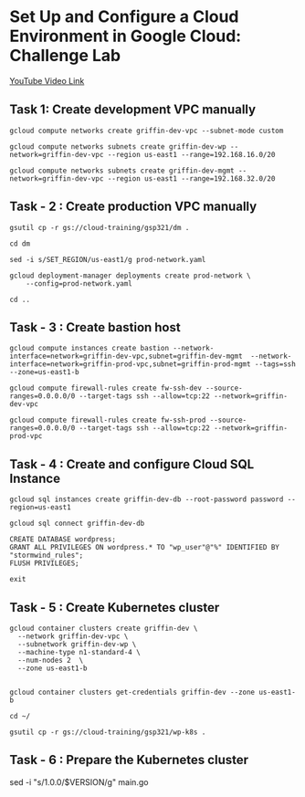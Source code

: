 # Set Up and Configure a Cloud Environment in Google Cloud: Challenge Lab

[YouTube Video Link](https://www.youtube.com/watch?v=QTbwYBiqCsE)

## Task 1: Create development VPC manually
```
gcloud compute networks create griffin-dev-vpc --subnet-mode custom

gcloud compute networks subnets create griffin-dev-wp --network=griffin-dev-vpc --region us-east1 --range=192.168.16.0/20

gcloud compute networks subnets create griffin-dev-mgmt --network=griffin-dev-vpc --region us-east1 --range=192.168.32.0/20

```

## Task - 2 : Create production VPC manually

```
gsutil cp -r gs://cloud-training/gsp321/dm .

cd dm

sed -i s/SET_REGION/us-east1/g prod-network.yaml

gcloud deployment-manager deployments create prod-network \
    --config=prod-network.yaml

cd ..
```
## Task - 3 : Create bastion host

```
gcloud compute instances create bastion --network-interface=network=griffin-dev-vpc,subnet=griffin-dev-mgmt  --network-interface=network=griffin-prod-vpc,subnet=griffin-prod-mgmt --tags=ssh --zone=us-east1-b

gcloud compute firewall-rules create fw-ssh-dev --source-ranges=0.0.0.0/0 --target-tags ssh --allow=tcp:22 --network=griffin-dev-vpc

gcloud compute firewall-rules create fw-ssh-prod --source-ranges=0.0.0.0/0 --target-tags ssh --allow=tcp:22 --network=griffin-prod-vpc

```


## Task - 4 : Create and configure Cloud SQL Instance

```
gcloud sql instances create griffin-dev-db --root-password password --region=us-east1

gcloud sql connect griffin-dev-db

CREATE DATABASE wordpress;
GRANT ALL PRIVILEGES ON wordpress.* TO "wp_user"@"%" IDENTIFIED BY "stormwind_rules";
FLUSH PRIVILEGES;

exit

```

## Task - 5 : Create Kubernetes cluster

```
gcloud container clusters create griffin-dev \
  --network griffin-dev-vpc \
  --subnetwork griffin-dev-wp \
  --machine-type n1-standard-4 \
  --num-nodes 2  \
  --zone us-east1-b


gcloud container clusters get-credentials griffin-dev --zone us-east1-b

cd ~/

gsutil cp -r gs://cloud-training/gsp321/wp-k8s .

```

## Task - 6 : Prepare the Kubernetes cluster

sed -i "s/1.0.0/$VERSION/g" main.go




